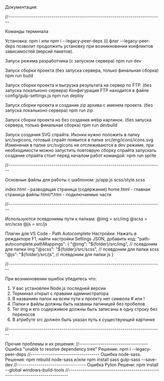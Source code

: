 Документация: 

//------------------------------------------------------------------------------

Команды терминала

Установка:
npm i
или
npm i --legacy-peer-deps
(i) флаг --legacy-peer-deps позволит продолжить установку при возникновении 
конфликтов зависимостей (версий пакетов).

Запуск режима разработчика (c запуском сервера)
npm run dev

Запуск сборки проекта (без запуска сервера, только финальная сборка)
npm run build

Запуск сборки проекта и выгрузка результата на сервер по FTP. (без запуска локальконо сервера)
Конфигурация FTP находится в файле config/gulp-settings.js
npm run deploy

Запуск сборки проекта и создание zip архива с именем проекта. (без запуска локальконо сервера)
npm run zip

Запуск сборки проекта но без создания webp картинок. (без запуска сервера, только финальная сборка)
npm run devbuild

Запуск создания SVG спрайта. Иконки нужно положить в папку src/svgicons,
готовый спрайт появится в папке src/img/icons/icons.svg
Изменения в папке src/svgicons не отслеживаются в dev режиме, при необходимости можно запустить повтоврую сборку спрайта
запускать создание спрайта стоит перед началом работ командой:
npm run sprite

//------------------------------------------------------------------------------

Основные файлы для работы с шаблоном:
js/app.js
scss/style.scss

index.html - разводящая страница (содержание)
home.html - главная страница
файлы html/*.htm - подключаемые части

//------------------------------------------------------------------------------

Используются псевдонимы пути к папкам:
@img = src/img
@scss = src/scss
@js = src/js

Плагин для VS Code - Path Autocomplete
Настройки. Нажать в реждакторе F1, найти настройки Settings JSON, добавить код:
"path-autocomplete.pathMappings": {
	"@img": "${folder}/src/img", // псевдоним для папки img
	"@scss": "${folder}/src/scss", // псевдоним для папки scss
	"@js": "${folder}/src/js", //  псевдоним для папки js
}

//------------------------------------------------------------------------------

При возникновении ошибок убедитесь что:
1) У вас установлен Node.js последней версии
2) Терминал открыт с правами администратора
3) В названиях папок на всем пути к проекту нет символа # или !
4) Папки и файлы должны быть названы латиницей без пробелов
5) Тег img и его содержимое должны быть записаны в одну строку без переносов
6) В атрибуте src должен быть указан путь к существующей картинке

//------------------------------------------------------------------------------

Прочие проблемы и их решения:
//-----------------------------------
Ошибка "unable to resolve dependency tree"
Решение:
npm i --legacy-peer-deps
//-----------------------------------
Ошибка node-sass.
Решения:
npm rebuild node-sass
и/или
npm install sass gulp-sass --save-dev
//-----------------------------------
Ошибка Pyton
Решени:
npm install --global windows-build-tools
//------------------------------------------------------------------------------
